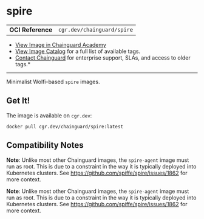 <!--monopod:start-->
# spire
| | |
| - | - |
| **OCI Reference** | `cgr.dev/chainguard/spire` |


* [View Image in Chainguard Academy](https://edu.chainguard.dev/chainguard/chainguard-images/reference/spire/overview/)
* [View Image Catalog](https://console.enforce.dev/images/catalog) for a full list of available tags.
* [Contact Chainguard](https://www.chainguard.dev/chainguard-images) for enterprise support, SLAs, and access to older tags.*

---
<!--monopod:end-->

<!--overview:start-->
Minimalist Wolfi-based `spire` images.
<!--overview:end-->

<!--getting:start-->
## Get It!
The image is available on `cgr.dev`:

```
docker pull cgr.dev/chainguard/spire:latest
```
<!--getting:end-->

<!--compatibility:start-->
## Compatibility Notes

**Note**: Unlike most other Chainguard images, the `spire-agent` image must run as root.
This is due to a constraint in the way it is typically deployed into Kubernetes clusters.
See https://github.com/spiffe/spire/issues/1862 for more context.

<!--compatibility:end-->

<!--body:start-->

**Note**: Unlike most other Chainguard images, the `spire-agent` image must run as root.
This is due to a constraint in the way it is typically deployed into Kubernetes clusters.
See https://github.com/spiffe/spire/issues/1862 for more context.
<!--body:end-->
